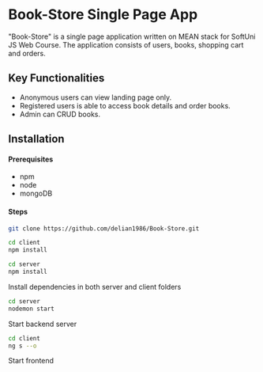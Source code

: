# Book-Store Single Page App
"Book-Store" is a single page application written on MEAN stack for SoftUni JS Web Course. The application consists of users, books, shopping cart and orders.


## Key Functionalities

 - Anonymous users can view landing page only.
 - Registered users is able to access book details and order books. 
 - Admin can CRUD books.

## Installation

#### Prerequisites
  

 - npm
 -  node
 - mongoDB



#### Steps
```sh
git clone https://github.com/delian1986/Book-Store.git
```
```sh
cd client
npm install
```

```sh
cd server
npm install
```
Install dependencies in both server and client folders
```sh
cd server
nodemon start
```
Start backend server
```sh
cd client
ng s --o
```
Start frontend 
